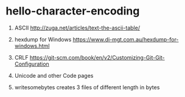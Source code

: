 # hello-character-encoding

1. ASCII
http://zuga.net/articles/text-the-ascii-table/

2. hexdump for Windows
https://www.di-mgt.com.au/hexdump-for-windows.html

3. CRLF
https://git-scm.com/book/en/v2/Customizing-Git-Git-Configuration

4. Unicode and other Code pages

5. writesomebytes creates 3 files of different length in bytes 
